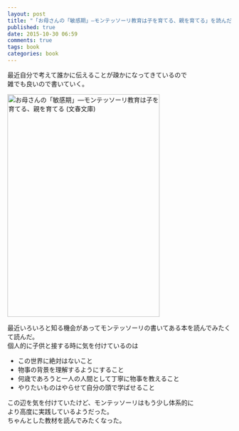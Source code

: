 ```yaml
---
layout: post
title: "「お母さんの「敏感期」―モンテッソーリ教育は子を育てる、親を育てる」を読んだ"
published: true
date: 2015-10-30 06:59
comments: true
tags: book
categories: book
---
```


最近自分で考えて誰かに伝えることが疎かになってきているので  
雑でも良いので書いていく。  
  
<a href="http://www.amazon.co.jp/%E3%81%8A%E6%AF%8D%E3%81%95%E3%82%93%E3%81%AE%E3%80%8C%E6%95%8F%E6%84%9F%E6%9C%9F%E3%80%8D%E2%80%95%E3%83%A2%E3%83%B3%E3%83%86%E3%83%83%E3%82%BD%E3%83%BC%E3%83%AA%E6%95%99%E8%82%B2%E3%81%AF%E5%AD%90%E3%82%92%E8%82%B2%E3%81%A6%E3%82%8B%E3%80%81%E8%A6%AA%E3%82%92%E8%82%B2%E3%81%A6%E3%82%8B-%E6%96%87%E6%98%A5%E6%96%87%E5%BA%AB-%E7%9B%B8%E8%89%AF-%E6%95%A6%E5%AD%90/dp/416771745X%3FSubscriptionId%3D0AVSM5SVKRWTFMG7ZR82%26tag%3D13nightcrows-22%26linkCode%3Dxm2%26camp%3D2025%26creative%3D165953%26creativeASIN%3D416771745X" target="_blank" title="お母さんの「敏感期」―モンテッソーリ教育は子を育てる、親を育てる (文春文庫)"><img src="http://ecx.images-amazon.com/images/I/413Pf23jBaL.jpg" width="342" height="500" alt="お母さんの「敏感期」―モンテッソーリ教育は子を育てる、親を育てる (文春文庫)" /></a>

最近いろいろと知る機会があってモンテッソーリの書いてある本を読んでみたくて読んだ。  
個人的に子供と接する時に気を付けているのは  

- この世界に絶対はないこと
- 物事の背景を理解するようにすること
- 何歳であろうと一人の人間として丁寧に物事を教えること
- やりたいものはやらせて自分の頭で学ばせること

この辺を気を付けていたけど、モンテッソーリはもう少し体系的に  
より高度に実践しているようだった。  
ちゃんとした教材を読んでみたくなった。

